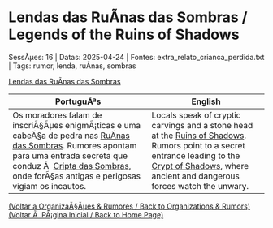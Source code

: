 ﻿
# Lendas das RuÃ­nas das Sombras / Legends of the Ruins of Shadows

SessÃµes: 16 | Datas: 2025-04-24 | Fontes: extra_relato_crianca_perdida.txt | Tags: rumor, lenda, ruÃ­nas, sombras

[Lendas das RuÃ­nas das Sombras](lendas_das_ruinas_sombras.png)

| PortuguÃªs | English |
|-----------|---------|
| Os moradores falam de inscriÃ§Ãµes enigmÃ¡ticas e uma cabeÃ§a de pedra nas [RuÃ­nas das Sombras](ruinas_das_sombras.md). Rumores apontam para uma entrada secreta que conduz Ã  [Cripta das Sombras](cripta_das_sombras.md), onde forÃ§as antigas e perigosas vigiam os incautos. | Locals speak of cryptic carvings and a stone head at the [Ruins of Shadows](ruinas_das_sombras.md). Rumors point to a secret entrance leading to the [Crypt of Shadows](cripta_das_sombras.md), where ancient and dangerous forces watch the unwary. |

[(Voltar a OrganizaÃ§Ãµes & Rumores / Back to Organizations & Rumors)](organizacoes.md)  
[(Voltar Ã  PÃ¡gina Inicial / Back to Home Page)](../../home.md)



























